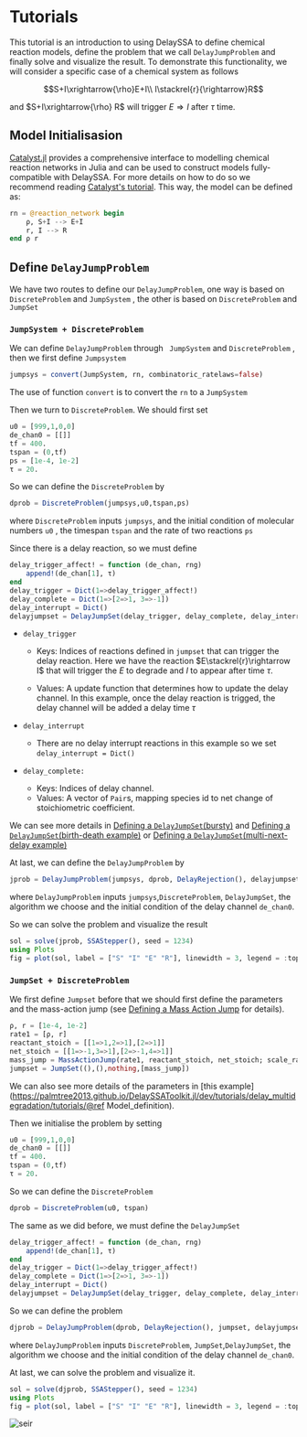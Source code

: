 # Tutorials

This tutorial is an introduction to using DelaySSA to define chemical reaction models, define the problem that we call `DelayJumpProblem` and finally solve and visualize the result. To demonstrate this functionality, we will consider a specific case of a chemical system as follows
```math
S+I\xrightarrow{\rho}E+I\\
I\stackrel{r}{\rightarrow}R
```
<!-- $$
S+I\xrightarrow{\rho}E+I\\
I\stackrel{r}{\rightarrow}R
$$ -->
and $S+I\xrightarrow{\rho} R$ will trigger $E\Rightarrow I$ after $\tau$ time.

## Model Initialisasion

[Catalyst.jl](https://github.com/SciML/Catalyst.jl) provides a comprehensive interface to modelling chemical reaction networks in Julia and can be used to construct models fully-compatible with DelaySSA. For more details on how to do so we recommend reading [Catalyst's tutorial](https://catalyst.sciml.ai/stable/tutorials/using_catalyst/). This way, the model can be defined as:

```julia
rn = @reaction_network begin
    ρ, S+I --> E+I
    r, I --> R
end ρ r
```

## Define `DelayJumpProblem`

We have two routes to define our `DelayJumpProblem`, one way is based on `DiscreteProblem` and `JumpSystem`  , the other is based on `DiscreteProblem` and `JumpSet`

### `JumpSystem + DiscreteProblem `

We can define `DelayJumpProblem` through ` JumpSystem`  and `DiscreteProblem` , then we first define `Jumpsystem`

```julia
jumpsys = convert(JumpSystem, rn, combinatoric_ratelaws=false)
```

The use of function `convert` is to convert the `rn` to a `JumpSystem`

Then we turn to `DiscreteProblem`. We should first set

```julia
u0 = [999,1,0,0]
de_chan0 = [[]]
tf = 400.
tspan = (0,tf)
ps = [1e-4, 1e-2]
τ = 20.
```

So we can define the `DiscreteProblem` by

```julia
dprob = DiscreteProblem(jumpsys,u0,tspan,ps)
```

where `DiscreteProblem` inputs `jumpsys`, and the initial condition of molecular numbers `u0` , the timespan `tspan` and the rate of two reactions `ps`

Since there is a delay reaction, so we must define 

```julia
delay_trigger_affect! = function (de_chan, rng)
    append!(de_chan[1], τ)
end
delay_trigger = Dict(1=>delay_trigger_affect!)
delay_complete = Dict(1=>[2=>1, 3=>-1])
delay_interrupt = Dict()
delayjumpset = DelayJumpSet(delay_trigger, delay_complete, delay_interrupt)
```

- `delay_trigger`  
  - Keys: Indices of reactions defined in `jumpset` that can trigger the delay reaction. Here we have the  reaction $E\stackrel{r}\rightarrow I$ that will trigger the $E$ to degrade and $I$ to appear after time $\tau$.
  
  - Values: A update function that determines how to update the delay channel. In this example, once the delay reaction is trigged, the delay channel will be added a delay time $\tau$
  
- `delay_interrupt`
  - There are no delay interrupt reactions in this example so we set `delay_interrupt = Dict()`
- ```delay_complete:``` 
  - Keys: Indices of delay channel.
  - Values: A vector of `Pair`s, mapping species id to net change of stoichiometric coefficient.

We can see more details in [Defining a `DelayJumpSet`(bursty)](https://palmtree2013.github.io/DelaySSAToolkit.jl/dev/tutorials/bursty/#Defining-a-DelayJumpSet) and [Defining a `DelayJumpSet`(birth-death example)](https://palmtree2013.github.io/DelaySSAToolkit.jl/dev/tutorials/delay_degradation/#Defining-a-DelayJumpSet) or [Defining a `DelayJumpSet`(multi-next-delay example)](https://palmtree2013.github.io/DelaySSAToolkit.jl/dev/tutorials/delay_multidegradation/#Defining-a-DelayJumpSet)

At last, we can define the `DelayJumpProblem` by 

```julia
jprob = DelayJumpProblem(jumpsys, dprob, DelayRejection(), delayjumpset, de_chan0, save_positions=(true,true))
```

where `DelayJumpProblem` inputs `jumpsys`,`DiscreteProblem`, `DelayJumpSet`, the algorithm we choose and the initial condition of the delay channel `de_chan0`.

So we can solve the problem and visualize the result

```julia
sol = solve(jprob, SSAStepper(), seed = 1234)
using Plots
fig = plot(sol, label = ["S" "I" "E" "R"], linewidth = 3, legend = :top, ylabel = "# of individuals", xlabel = "Time", fmt=:svg)
```

### `JumpSet + DiscreteProblem `

We first define `Jumpset` before that we should first define the parameters and the mass-action jump (see [Defining a Mass Action Jump](https://diffeq.sciml.ai/stable/types/jump_types/#Defining-a-Mass-Action-Jump) for details).

```julia 
ρ, r = [1e-4, 1e-2]
rate1 = [ρ, r]
reactant_stoich = [[1=>1,2=>1],[2=>1]]
net_stoich = [[1=>-1,3=>1],[2=>-1,4=>1]]
mass_jump = MassActionJump(rate1, reactant_stoich, net_stoich; scale_rates =false)
jumpset = JumpSet((),(),nothing,[mass_jump])
```

We can also see more details of the parameters in [this example](https://palmtree2013.github.io/DelaySSAToolkit.jl/dev/tutorials/delay_multidegradation/tutorials/@ref Model_definition).

Then we initialise the problem by setting

```julia
u0 = [999,1,0,0]
de_chan0 = [[]]
tf = 400.
tspan = (0,tf)
τ = 20.
```

So we can define the `DiscreteProblem`

```Julia
dprob = DiscreteProblem(u0, tspan)
```

The same as we did before, we must define the  `DelayJumpSet`

```julia
delay_trigger_affect! = function (de_chan, rng)
    append!(de_chan[1], τ)
end
delay_trigger = Dict(1=>delay_trigger_affect!)
delay_complete = Dict(1=>[2=>1, 3=>-1])
delay_interrupt = Dict()
delayjumpset = DelayJumpSet(delay_trigger, delay_complete, delay_interrupt)
```

So we can define the problem

```julia 
djprob = DelayJumpProblem(dprob, DelayRejection(), jumpset, delayjumpset, de_chan0, save_positions=(true,true))
```

where `DelayJumpProblem` inputs `DiscreteProblem`, `JumpSet`,`DelayJumpSet`, the algorithm we choose  and the initial condition of the delay channel `de_chan0`.

At last, we can solve the problem and visualize it.

```julia
sol = solve(djprob, SSAStepper(), seed = 1234)
using Plots
fig = plot(sol, label = ["S" "I" "E" "R"], linewidth = 3, legend = :top, ylabel = "# of individuals", xlabel = "Time", fmt=:svg)
```
![seir](../assets/seir.svg)

